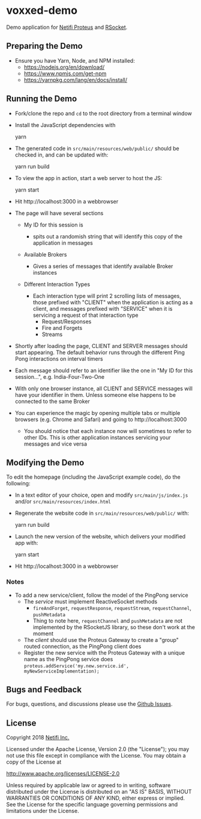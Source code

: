 # voxxed-demo
Demo application for [Netifi Proteus](https://www.netifi.com) and [RSocket](http://rsocket.io).

## Preparing the Demo

- Ensure you have Yarn, Node, and NPM installed:
    - https://nodejs.org/en/download/
    - https://www.npmjs.com/get-npm
    - https://yarnpkg.com/lang/en/docs/install/

## Running the Demo

- Fork/clone the repo and `cd` to the root directory from a terminal window
- Install the JavaScript dependencies with

    yarn

- The generated code in `src/main/resources/web/public/` should be
  checked in, and can be updated with:

    yarn run build

- To view the app in action, start a web server to host the JS:

    yarn start

- Hit http://localhost:3000 in a webbrowser

- The page will have several sections

    - My ID for this session is 
        - spits out a randomish string that will identify this copy of the application in messages
    
    - Available Brokers
        - Gives a series of messages that identify available Broker instances
    
    - Different Interaction Types
        - Each interaction type will print 2 scrolling lists of messages, those prefixed with "CLIENT" when the application is acting as a client, and messages prefixed with "SERVICE" when it is servicing a request of that interaction type
            - Request/Responses
            - Fire and Forgets
            - Streams

- Shortly after loading the page, CLIENT and SERVER messages should start appearing. The default behavior runs through the different Ping Pong interactions on interval timers
- Each message should refer to an identifier like the one in "My ID for this session...", e.g. India-Four-Two-One
- With only one browser instance, all CLIENT and SERVICE messages will have your identifier in them. Unless someone else happens to be connected to the same Broker
- You can experience the magic by opening multiple tabs or multiple browsers (e.g. Chrome and Safari) and going to http://localhost:3000
    - You should notice that each instance now will sometimes to refer to other IDs. This is other application instances servicing your messages and vice versa
    
## Modifying the Demo

To edit the homepage (including the JavaScript example code), do the following:

- In a text editor of your choice, open and modify `src/main/js/index.js` and/or `src/main/resources/index.html`

- Regenerate the website code in `src/main/resources/web/public/`  with:

    yarn run build

- Launch the new version of the website, which delivers your modified app with:

    yarn start
    
- Hit http://localhost:3000 in a webbrowser

### Notes

- To add a new service/client, follow the model of the PingPong service
    - The _service_ must implement ReactiveSocket methods
        - `fireAndForget`, `requestResponse`, `requestStream`, `requestChannel`, `pushMetadata`
        - Thing to note here, `requestChannel` and `pushMetadata` are not implemented by the RSocketJS library, so these don't work at the moment
    - The _client_ should use the Proteus Gateway to create a "group" routed connection, as the PingPong client does
    - Register the new service with the Proteus Gateway with a unique name as the PingPong service does
    `proteus.addService('my.new.service.id', myNewServiceImplementation);`
  
## Bugs and Feedback
For bugs, questions, and discussions please use the [Github Issues](https://github.com/netifi-proteus/proteus-browser-demo/issues).

## License
Copyright 2018 [Netifi Inc.](https://www.netifi.com)

Licensed under the Apache License, Version 2.0 (the "License");
you may not use this file except in compliance with the License.
You may obtain a copy of the License at

   http://www.apache.org/licenses/LICENSE-2.0

Unless required by applicable law or agreed to in writing, software
distributed under the License is distributed on an "AS IS" BASIS,
WITHOUT WARRANTIES OR CONDITIONS OF ANY KIND, either express or implied.
See the License for the specific language governing permissions and
limitations under the License.
